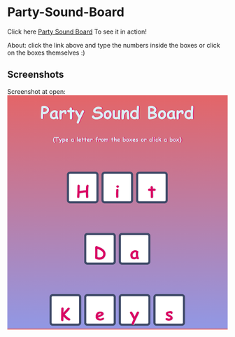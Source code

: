 # Party-Sound-Board
Click here [Party Sound Board](https://lovelight-247.github.io/Party-Sound-Board/) To see it in action!
<br>

About: click the link above and type the numbers inside the boxes or click on the boxes themselves :)
## Screenshots
Screenshot at open:
![img](/screenshot/Capture.PNG)
